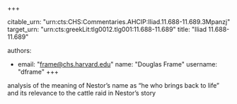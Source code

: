 +++


citable_urn: "urn:cts:CHS:Commentaries.AHCIP:Iliad.11.688-11.689.3Mpanzj"
target_urn: "urn:cts:greekLit:tlg0012.tlg001:11.688-11.689"
title: "Iliad 11.688-11.689"

authors:
- email: "frame@chs.harvard.edu"
  name: "Douglas Frame"
  username: "dframe"
+++

<p>analysis of the meaning of Nestor’s name as “he who brings back to life” and its relevance to the cattle raid in Nestor’s story</p>